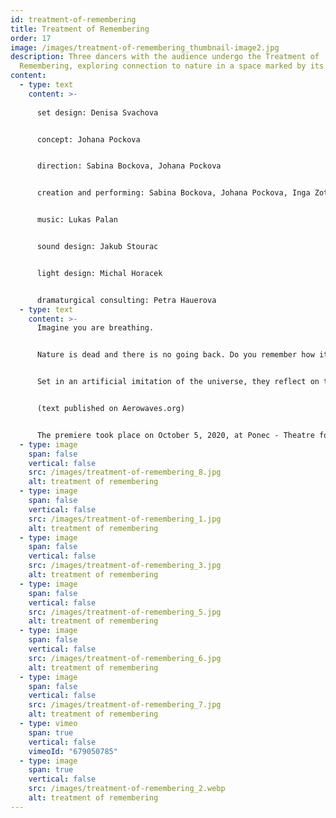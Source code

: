 ```yaml
---
id: treatment-of-remembering
title: Treatment of Remembering
order: 17
image: /images/treatment-of-remembering_thumbnail-image2.jpg
description: Three dancers with the audience undergo the Treatment of
  Remembering, exploring connection to nature in a space marked by its absence.
content:
  - type: text
    content: >-
      
      set design: Denisa Svachova


      concept: Johana Pockova


      direction: Sabina Bockova, Johana Pockova


      creation and performing: Sabina Bockova, Johana Pockova, Inga Zotova-Mikshina


      music: Lukas Palan


      sound design: Jakub Stourac


      light design: Michal Horacek


      dramaturgical consulting: Petra Hauerova
  - type: text
    content: >-
      Imagine you are breathing.


      Nature is dead and there is no going back. Do you remember how it felt when we could breathe together? When we could bury our feet in the grass? When raindrops fell on us? Three performers lead the audience in a ritual of remembrance at a time when the natural world, exhausted by humanity, no longer exists.


      Set in an artificial imitation of the universe, they reflect on the ever increasing replacement of nature with the built environment. Treatment of Remembering encourages us to look inside and awaken long forgotten memories; it draws attention to the uniqueness of physical and emotional experiences connected with nature. Minimalist choreography and scenography create a sense of timelessness, complemented by a complex and sensitive musical composition and intense lighting states, which offer a dense statement on origin and extinction. A delicate and expressive apocalyptic vision, the work is both a meditative social critique and a guide to shaping a new world. 


      (text published on Aerowaves.org)


      The premiere took place on October 5, 2020, at Ponec - Theatre for Dance, Prague, Czech Republic
  - type: image
    span: false
    vertical: false
    src: /images/treatment-of-remembering_8.jpg
    alt: treatment of remembering
  - type: image
    span: false
    vertical: false
    src: /images/treatment-of-remembering_1.jpg
    alt: treatment of remembering
  - type: image
    span: false
    vertical: false
    src: /images/treatment-of-remembering_3.jpg
    alt: treatment of remembering
  - type: image
    span: false
    vertical: false
    src: /images/treatment-of-remembering_5.jpg
    alt: treatment of remembering
  - type: image
    span: false
    vertical: false
    src: /images/treatment-of-remembering_6.jpg
    alt: treatment of remembering
  - type: image
    span: false
    vertical: false
    src: /images/treatment-of-remembering_7.jpg
    alt: treatment of remembering
  - type: vimeo
    span: true
    vertical: false
    vimeoId: "679050785"
  - type: image
    span: true
    vertical: false
    src: /images/treatment-of-remembering_2.webp
    alt: treatment of remembering
---
```

